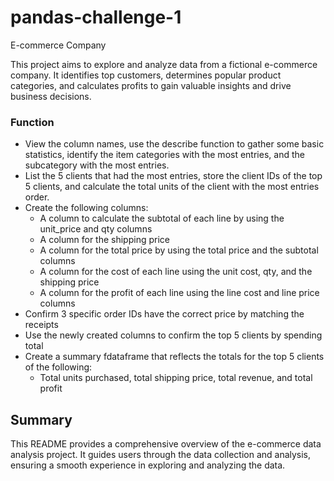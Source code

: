 # pandas-challenge-1
E-commerce Company

This project aims to explore and analyze data from a fictional e-commerce company. It identifies top customers, determines popular product categories, and calculates profits to gain valuable insights and drive business decisions.

### Function
- View the column names, use the describe function to gather some basic statistics, identify the item categories with the most entries, and the subcategory with the most entries.
- List the 5 clients that had the most entries, store the client IDs of the top 5 clients, and calculate the total units of the client with the most entries order.
- Create the following columns:
  * A column to calculate the subtotal of each line by using the unit_price and qty columns
  * A column for the shipping price
  * A column for the total price by using the total price and the subtotal columns
  * A column for the cost of each line using the unit cost, qty, and the shipping price
  * A column for the profit of each line using the line cost and line price columns
- Confirm 3 specific order IDs have the correct price by matching the receipts
- Use the newly created columns to confirm the top 5 clients by spending total
- Create a summary fdataframe that reflects the totals for the top 5 clients of the following:
   * Total units purchased, total shipping price, total revenue, and total profit
    
## Summary

This README provides a comprehensive overview of the e-commerce data analysis project. It guides users through the data collection and analysis, ensuring a smooth experience in exploring and analyzing the data.

